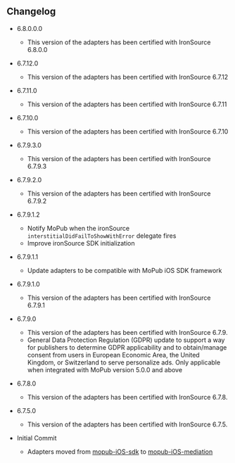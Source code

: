 ## Changelog
 * 6.8.0.0.0
    * This version of the adapters has been certified with IronSource 6.8.0.0
    
 * 6.7.12.0
    * This version of the adapters has been certified with IronSource 6.7.12

 * 6.7.11.0
    * This version of the adapters has been certified with IronSource 6.7.11

 * 6.7.10.0
    * This version of the adapters has been certified with IronSource 6.7.10

 * 6.7.9.3.0
    * This version of the adapters has been certified with IronSource 6.7.9.3

 * 6.7.9.2.0
    * This version of the adapters has been certified with IronSource 6.7.9.2

 * 6.7.9.1.2
    * Notify MoPub when the ironSource `interstitialDidFailToShowWithError` delegate fires
    * Improve ironSource SDK initialization
    
 * 6.7.9.1.1
 	 * Update adapters to be compatible with MoPub iOS SDK framework

 * 6.7.9.1.0
    * This version of the adapters has been certified with IronSource 6.7.9.1 

 * 6.7.9.0
    * This version of the adapters has been certified with IronSource 6.7.9.
    * General Data Protection Regulation (GDPR) update to support a way for publishers to determine GDPR applicability and to obtain/manage consent from users in European Economic Area, the United Kingdom, or Switzerland to serve personalize ads. Only applicable when integrated with MoPub version 5.0.0 and above
    
 * 6.7.8.0
    * This version of the adapters has been certified with IronSource 6.7.8.
    
 * 6.7.5.0
    * This version of the adapters has been certified with IronSource 6.7.5.

 * Initial Commit
  	* Adapters moved from [mopub-iOS-sdk](https://github.com/mopub/mopub-ios-sdk) to [mopub-iOS-mediation](https://github.com/mopub/mopub-iOS-mediation/)
